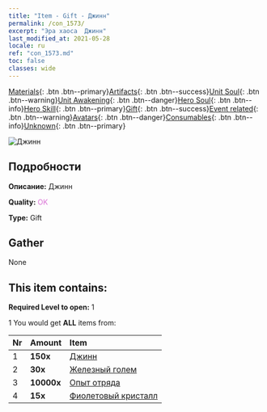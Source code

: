 ```yaml
---
title: "Item - Gift - Джинн"
permalink: /con_1573/
excerpt: "Эра хаоса  Джинн"
last_modified_at: 2021-05-28
locale: ru
ref: "con_1573.md"
toc: false
classes: wide
---
```

 [Materials](/ItemsRU/){: .btn .btn--primary}[Artifacts](/ItemsRU/Artifacts/){: .btn .btn--success}[Unit Soul](/ItemsRU/UnitSoul/){: .btn .btn--warning}[Unit Awakening](/ItemsRU/UnitAwakening/){: .btn .btn--danger}[Hero Soul](/ItemsRU/HeroSoul/){: .btn .btn--info}[Hero Skill](/ItemsRU/HeroSkill/){: .btn .btn--primary}[Gift](/ItemsRU/Gift/){: .btn .btn--success}[Event related](/ItemsRU/Events/){: .btn .btn--warning}[Avatars](/ItemsRU/Avatars/){: .btn .btn--danger}[Consumables](/ItemsRU/Consumables/){: .btn .btn--info}[Unknown](/ItemsRU/Unknown/){: .btn .btn--primary}

 ![Джинн](/images/t/i_907079.png)

## Подробности
 **Описание:** Джинн

 **Quality:** <span style="color: #DA70D6">OK</span>

 **Type:** Gift

## Gather

  None

## This item contains:

 **Required Level to open:** 1

 1 You would get **ALL** items  from:

  | Nr | Amount |     Item    |
  |:---|:-------|:------------|
  | 1 |  **150x** | [Джинн](/ItemsRU/unt_239/) |  | 
  | 2 |  **30x** | [Железный голем](/ItemsRU/unt_237/) |  | 
  | 3 |  **10000x** | [Опыт отряда](/ItemsRU/con_902/) |  | 
  | 4 |  **15x** | [Фиолетовый кристалл](/ItemsRU/con_720/) |  | 
